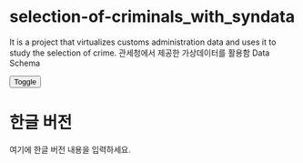 # selection-of-criminals_with_syndata
It is a project that virtualizes customs administration data and uses it to study the selection of crime.
관세청에서 제공한 가상데이터를 활용함
Data Schema


<!-- Add a button to toggle between Korean and English versions -->
<button id="toggle-btn">Toggle</button>

<!-- Add elements for the Korean version -->
<div id="korean-version">
  <h1>한글 버전</h1>
  <p>여기에 한글 버전 내용을 입력하세요.</p>
</div>

<!-- Add elements for the English version -->
<div id="english-version" style="display: none;">
  <h1>English Version</h1>
  <p>Enter English version content here.</p>
</div>

<!-- Add JavaScript to handle the toggle button click -->
<script>
  const toggleBtn = document.getElementById("toggle-btn");
  const koreanVersion = document.getElementById("korean-version");
  const englishVersion = document.getElementById("english-version");

  toggleBtn.addEventListener("click", () => {
    if (koreanVersion.style.display === "none") {
      // Switch to Korean version
      koreanVersion.style.display = "block";
      englishVersion.style.display = "none";
    } else {
      // Switch to English version
      koreanVersion.style.display = "none";
      englishVersion.style.display = "block";
    }
  });
</script>
